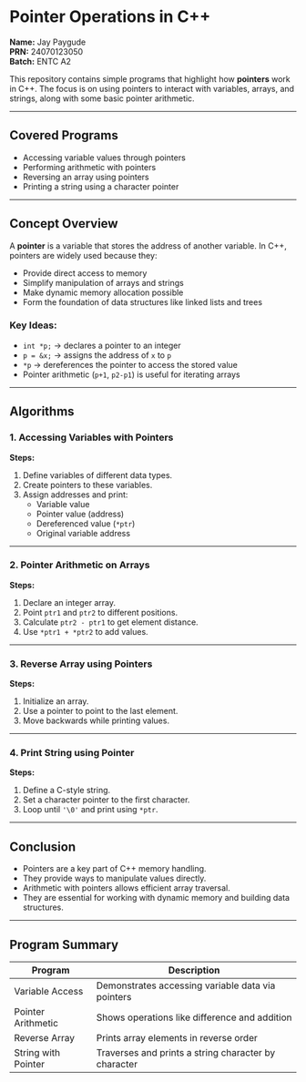 # Pointer Operations in C++  

**Name:** Jay Paygude  
**PRN:** 24070123050  
**Batch:** ENTC A2  

This repository contains simple programs that highlight how **pointers** work in C++. The focus is on using pointers to interact with variables, arrays, and strings, along with some basic pointer arithmetic.  

---

## Covered Programs
- Accessing variable values through pointers  
- Performing arithmetic with pointers  
- Reversing an array using pointers  
- Printing a string using a character pointer  

---

## Concept Overview  

A **pointer** is a variable that stores the address of another variable. In C++, pointers are widely used because they:  

- Provide direct access to memory  
- Simplify manipulation of arrays and strings  
- Make dynamic memory allocation possible  
- Form the foundation of data structures like linked lists and trees  

### Key Ideas:
- `int *p;` → declares a pointer to an integer  
- `p = &x;` → assigns the address of `x` to `p`  
- `*p` → dereferences the pointer to access the stored value  
- Pointer arithmetic (`p+1`, `p2-p1`) is useful for iterating arrays  

---

## Algorithms  

### 1. Accessing Variables with Pointers  
**Steps:**  
1. Define variables of different data types.  
2. Create pointers to these variables.  
3. Assign addresses and print:  
   - Variable value  
   - Pointer value (address)  
   - Dereferenced value (`*ptr`)  
   - Original variable address  

---

### 2. Pointer Arithmetic on Arrays  
**Steps:**  
1. Declare an integer array.  
2. Point `ptr1` and `ptr2` to different positions.  
3. Calculate `ptr2 - ptr1` to get element distance.  
4. Use `*ptr1 + *ptr2` to add values.  

---

### 3. Reverse Array using Pointers  
**Steps:**  
1. Initialize an array.  
2. Use a pointer to point to the last element.  
3. Move backwards while printing values.  

---

### 4. Print String using Pointer  
**Steps:**  
1. Define a C-style string.  
2. Set a character pointer to the first character.  
3. Loop until `'\0'` and print using `*ptr`.  

---

## Conclusion  

- Pointers are a key part of C++ memory handling.  
- They provide ways to manipulate values directly.  
- Arithmetic with pointers allows efficient array traversal.  
- They are essential for working with dynamic memory and building data structures.  

---

## Program Summary  

| Program               | Description                                    |  
|-----------------------|------------------------------------------------|  
| Variable Access       | Demonstrates accessing variable data via pointers |  
| Pointer Arithmetic    | Shows operations like difference and addition   |  
| Reverse Array         | Prints array elements in reverse order          |  
| String with Pointer   | Traverses and prints a string character by character |  
